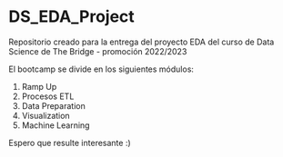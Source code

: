 # DS_EDA_Project

Repositorio creado para la entrega del proyecto EDA del curso de Data Science de The Bridge - promoción 2022/2023

El bootcamp se divide en los siguientes módulos:

1. Ramp Up
2. Procesos ETL
3. Data Preparation
4. Visualization
5. Machine Learning

Espero que resulte interesante :)